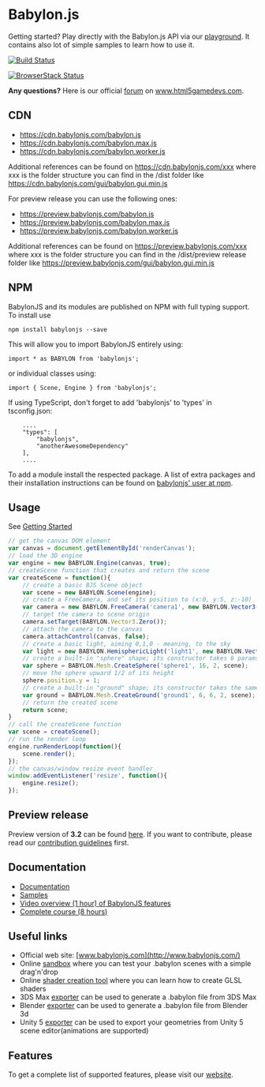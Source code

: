 Babylon.js
==========

Getting started? Play directly with the Babylon.js API via our [playground](http://www.babylonjs.com/playground). It contains also lot of simple samples to learn how to use it.

[![Build Status](https://travis-ci.org/BabylonJS/Babylon.js.svg)](https://travis-ci.org/BabylonJS/Babylon.js) 

[![BrowserStack Status](https://www.browserstack.com/automate/badge.svg?badge_key=d0pZcGpNU0NPeTM5cEpEc2lTU2JJTWc2Mk9NSlAzTzdIaFBpTnF2TjBycz0tLStUWkVBejdVQmN4Y0dIUVVYeU0yc2c9PQ==--4e576f7b7c21279bc6d026b6f51796f58134856b)](https://www.browserstack.com/automate/public-build/d0pZcGpNU0NPeTM5cEpEc2lTU2JJTWc2Mk9NSlAzTzdIaFBpTnF2TjBycz0tLStUWkVBejdVQmN4Y0dIUVVYeU0yc2c9PQ==--4e576f7b7c21279bc6d026b6f51796f58134856b)

**Any questions?** Here is our official [forum](http://www.html5gamedevs.com/forum/16-babylonjs/) on www.html5gamedevs.com.

## CDN
- https://cdn.babylonjs.com/babylon.js
- https://cdn.babylonjs.com/babylon.max.js
- https://cdn.babylonjs.com/babylon.worker.js

Additional references can be found on https://cdn.babylonjs.com/xxx where xxx is the folder structure you can find in the /dist folder like https://cdn.babylonjs.com/gui/babylon.gui.min.js

For preview release you can use the following ones:

- https://preview.babylonjs.com/babylon.js
- https://preview.babylonjs.com/babylon.max.js
- https://preview.babylonjs.com/babylon.worker.js

Additional references can be found on https://preview.babylonjs.com/xxx where xxx is the folder structure you can find in the /dist/preview release folder like https://preview.babylonjs.com/gui/babylon.gui.min.js

## NPM

BabylonJS and its modules are published on NPM with full typing support. To install use

```
npm install babylonjs --save
```

This will allow you to import BabylonJS entirely using:

```
import * as BABYLON from 'babylonjs';
```

or individual classes using:

```
import { Scene, Engine } from 'babylonjs';
```

If using TypeScript, don't forget to add 'babylonjs' to 'types' in tsconfig.json:

```
    ....
    "types": [
        "babylonjs",
        "anotherAwesomeDependency"
    ],
    ....
```

To add a module install the respected package. A list of extra packages and their installation instructions can be found on [babylonjs' user at npm](https://www.npmjs.com/~babylonjs).

## Usage
See [Getting Started](http://doc.babylonjs.com/#getting-started)
```javascript
// get the canvas DOM element
var canvas = document.getElementById('renderCanvas');
// load the 3D engine
var engine = new BABYLON.Engine(canvas, true);
// createScene function that creates and return the scene
var createScene = function(){
    // create a basic BJS Scene object
    var scene = new BABYLON.Scene(engine);
    // create a FreeCamera, and set its position to (x:0, y:5, z:-10)
    var camera = new BABYLON.FreeCamera('camera1', new BABYLON.Vector3(0, 5,-10), scene);
    // target the camera to scene origin
    camera.setTarget(BABYLON.Vector3.Zero());
    // attach the camera to the canvas
    camera.attachControl(canvas, false);
    // create a basic light, aiming 0,1,0 - meaning, to the sky
    var light = new BABYLON.HemisphericLight('light1', new BABYLON.Vector3(0,1,0), scene);
    // create a built-in "sphere" shape; its constructor takes 6 params: name, segment, diameter, scene, updatable, sideOrientation
    var sphere = BABYLON.Mesh.CreateSphere('sphere1', 16, 2, scene);
    // move the sphere upward 1/2 of its height
    sphere.position.y = 1;
    // create a built-in "ground" shape; its constructor takes the same 6 params : name, width, height, subdivision, scene, updatable
    var ground = BABYLON.Mesh.CreateGround('ground1', 6, 6, 2, scene);
    // return the created scene
    return scene;
}
// call the createScene function
var scene = createScene();
// run the render loop
engine.runRenderLoop(function(){
    scene.render();
});
// the canvas/window resize event handler
window.addEventListener('resize', function(){
    engine.resize();
});
```
## Preview release

Preview version of **3.2** can be found [here](https://github.com/BabylonJS/Babylon.js/tree/master/dist/preview%20release).
If you want to contribute, please read our [contribution guidelines](https://github.com/BabylonJS/Babylon.js/blob/master/contributing.md) first.

## Documentation
- [Documentation](http://doc.babylonjs.com)
- [Samples](https://github.com/BabylonJS/Samples)
- [Video overview (1 hour) of BabylonJS features](http://www.youtube.com/watch?v=z80TYMqsdEM)
- [Complete course (8 hours)](http://www.microsoftvirtualacademy.com/training-courses/introduction-to-webgl-3d-with-html5-and-babylon-js)

## Useful links

 - Official web site: [www.babylonjs.com](http://www.babylonjs.com/)
 - Online [sandbox](http://www.babylonjs.com/sandbox) where you can test your .babylon scenes with a simple drag'n'drop
 - Online [shader creation tool](http://www.babylonjs.com/cyos/) where you can learn how to create GLSL shaders
 - 3DS Max [exporter](https://github.com/BabylonJS/Exporters/tree/master/3ds%20Max) can be used to generate a .babylon file from 3DS Max
 - Blender [exporter](https://github.com/BabylonJS/Exporters/tree/master/Blender) can be used to generate a .babylon file from Blender 3d
 - Unity 5 [exporter](https://github.com/BabylonJS/Exporters/tree/master/Unity%205) can be used to export your geometries from Unity 5 scene editor(animations are supported)

## Features
To get a complete list of supported features, please visit our [website](http://www.babylonjs.com/#specifications).
